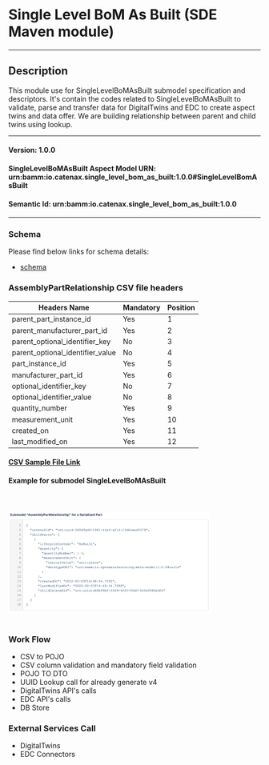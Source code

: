  # Single Level BoM As Built (SDE Maven module)
---
## Description

This module use for SingleLevelBoMAsBuilt submodel specification and descriptors. It's contain the codes related to SingleLevelBoMAsBuilt to validate, parse and transfer data for DigitalTwins and EDC to create aspect twins and data offer. We are building relationship between parent and child twins using lookup.    

---
#### Version: 1.0.0
#### SingleLevelBoMAsBuilt Aspect Model URN: urn:bamm:io.catenax.single_level_bom_as_built:1.0.0#SingleLevelBomAsBuilt
#### Semantic Id: urn:bamm:io.catenax.single_level_bom_as_built:1.0.0
---

### Schema

Please find below links for schema details:

- [schema](src/main/resources/assembly-part-relationship.json)


### AssemblyPartRelationship CSV file headers

| Headers Name       	       		| Mandatory                     | Position 	|
|----------------------------------	|-----------------------------	|--------	|
| parent_part_instance_id	     	| Yes		             	    |    1    	|
| parent_manufacturer_part_id	    | Yes		             	    |    2    	|
| parent_optional_identifier_key		| No				             	|    3    	|
| parent_optional_identifier_value 	| No				             	|    4    	|
| part_instance_id			   		| Yes					      	|    5    	|
| manufacturer_part_id 		      	| Yes                           | 	 6	  	|
| optional_identifier_key	 		| No                           	|    7 	 	|
| optional_identifier_value			| No                           	|    8	 	|
| quantity_number		 			| Yes                           |    9	 	|
| measurement_unit				 	| Yes                           |    10	 	|
| created_on	 						| Yes                           |    11	 	|
| last_modified_on	 				| Yes                           |    12	 	|


#### [CSV Sample File Link]

#### Example for submodel SingleLevelBoMAsBuilt

<br/><br/><img src="src/main/resources/images/assemblypartrelationship.png" height="60%" width="80%"/><br/><br/>

### Work Flow 

 - CSV to POJO
 - CSV column validation and mandatory field validation
 - POJO TO DTO
 - UUID Lookup call for already generate v4
 - DigitalTwins API's calls 
 - EDC API's calls
 - DB Store
 
### External Services Call

 - DigitalTwins
 - EDC Connectors
 
[CSV Sample File Link]: src/main/resources/assemblyPartRelationship.csv

